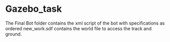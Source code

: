 # Gazebo_task
The Final Bot folder contains the xml script of the bot with specifications as ordered
new_work.sdf contains the world file to access the track and ground.
